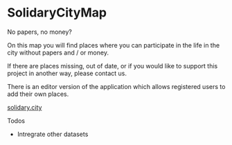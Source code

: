 # SolidaryCityMap

No papers, no money?

On this map you will find places where you can participate in the life in the city without papers and / or money.

If there are places missing, out of date, or if you would like to support this project in another way, please contact us.

There is an editor version of the application which allows registered users to add their own places.

[solidary.city](https://solidary.city)

Todos
* Intregrate other datasets
